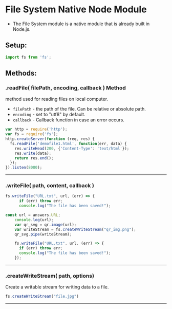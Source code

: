 # File System Native Node Module
- The File System module is a native module that is already built in Node.js.
## Setup:
```javascript
import fs from 'fs';
```

## Methods:
### .readFile( filePath, encoding, callback ) Method
method used for reading files on local computer.

- `filePath` - the path of the file. Can be relative or absolute path.
- `encoding` - set to "utf8" by default.
- `callback` - Callback function in case an error occurs.

```javascript
var http = require('http');
var fs = require('fs');
http.createServer(function (req, res) {
  fs.readFile('demofile1.html', function(err, data) {
    res.writeHead(200, {'Content-Type': 'text/html'});
    res.write(data);
    return res.end();
  });
}).listen(8080);
```
-------------------------------------------------
### .writeFile( path, content, callback )
```javascript
fs.writeFile("URL.txt", url, (err) => {
      if (err) throw err;
      console.log("The file has been saved!");
```

```javascript
const url = answers.URL;
    console.log(url);
    var qr_svg = qr.image(url);
    var writeStream = fs.createWriteStream("qr_img.png");
    qr_svg.pipe(writeStream);

    fs.writeFile("URL.txt", url, (err) => {
      if (err) throw err;
      console.log("The file has been saved!");
    });
```


--------------------------------------------------
### .createWriteStream( path, options)
Create a writable stream for writing data to a file.
```javascript
fs.createWriteStream("file.jpg")
```


--------------------------------------------------
### 
```javascript

```

[//]: # ([link_name]&#40;link here&#41;)

[//]: # (![alt text]&#40;image path here&#41;)


